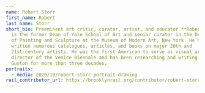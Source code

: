 ```yaml
---
name: Robert Storr
first_name: Robert
last_name: Storr
short_bio: Preeminent art critic, curator, artist, and educator **Robert Storr**
  is the former Dean of Yale School of Art and senior curator in the Department
  of Painting and Sculpture at the Museum of Modern Art, New York. He has
  written numerous catalogues, articles, and books on major 20th and
  21st-century artists. He was the first American to serve as visual arts
  director of the Venice Biennale and has been researching and writing on Philip
  Guston for more than three decades.
portraits:
  - media: 2020/10/robert-storr-portrait-drawing
rail_contributor_url: https://brooklynrail.org/contributor/robert-storr
---
```

